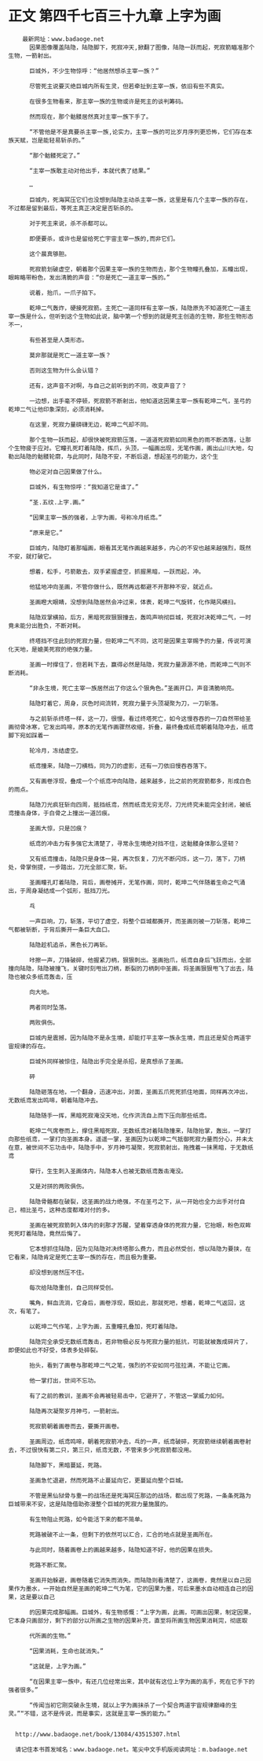 # 正文 第四千七百三十九章 上字为画
        最新网址：www.badaoge.net
          因果图像覆盖陆隐，陆隐脚下，死寂冲天,掀翻了图像，陆隐一跃而起，死寂箭瞄准那个生物，一箭射出。
      
          巨城外，不少生物惊呼：“他居然想杀主宰一族？”
      
          尽管死主说要灭绝巨城内所有生灵，但若牵扯到主宰一族，依旧有些不真实。
      
          在很多生物看来，那主宰一族的生物或许是死主的谈判筹码。
      
          然而现在，那个骷髅居然真对主宰一族下手了。
      
          “不管他是不是真要杀主宰一族,论实力，主宰一族的可比岁月序列更恐怖，它们存在本族天赋，岂是能轻易斩杀的。”
      
          “那个骷髅死定了。”
      
          “主宰一族敢主动对他出手，本就代表了结果。”
      
          …
      
          巨城内，死海冥压它们也没想到陆隐主动杀主宰一族，这里是有几个主宰一族的存在，不过都是留到最后，等死主真正决定是否斩杀的。
      
          对于死主来说，杀不杀都可以。
      
          即便要杀，或许也是留给死亡宇宙主宰一族的,而非它们。
      
          这个晨真够胆。
      
          死寂箭划破虚空，朝着那个因果主宰一族的生物而去，那个生物瞳孔叠加，五瞳出现，眼眸略带粉色，发出清脆的声音：“你是死亡一道主宰一族的。”
      
          说着，抬爪，一爪子拍下。
      
          乾坤二气轰炸，硬接死寂箭。主死亡一道同样有主宰一族，陆隐原先不知道死亡一道主宰一族是什么，但听到这个生物如此说，脑中第一个想到的就是死主创造的生物，那些生物形态不一，
      
          有些甚至是人类形态。
      
          莫非那就是死亡一道主宰一族？
      
          否则这生物为什么会认错？
      
          还有，这声音不对啊，与自己之前听到的不同，改变声音了？
      
          一边想，出手毫不停顿，死寂箭不断射出，他知道这因果主宰一族有乾坤二气，圣弓的乾坤二气让他印象深刻，必须消耗掉。
      
          在这里，死寂力量磅礴无边，乾坤二气却不同。
      
          那个生物一跃而起，却很快被死寂箭压落，一道道死寂箭如同黑色的雨不断洒落，让那个生物疲于应对。它瞳孔死盯着陆隐，挥爪，头顶，一幅画出现，无笔作画，画出山川大地，勾勒出陆隐的骷髅轮廓，与此同时，陆隐不安，不断后退，想起圣弓的能力，这个生
      
          物必定对自己因果做了什么。
      
          巨城外，有生物惊呼：“我知道它是谁了。”
      
          “圣.五纹.上字.画。”
      
          “因果主宰一族的强者，上字为画，号称冷月纸鸢。”
      
          “原来是它。”
      
          巨城内，陆隐盯着那幅画，眼看其无笔作画越来越多，内心的不安也越来越强烈，既然不安，就打破它。
      
          想着，松手，弓箭散去，双手紧握虚空，抓握黑暗，一跃而起，冲。
      
          他猛地冲向圣画，不管你做什么，既然再远都避不开那种不安，就近点。
      
          圣画瞪大眼睛，没想到陆隐居然会冲过来，体表，乾坤二气旋转，化作飓风横扫。
      
          陆隐双掌横拍，后方，黑暗死寂狠狠撞去，轰鸣声响彻巨城，死寂对决乾坤二气，一时竟未能分出胜负，不断对耗。
      
          终塔挡不住此刻的死寂力量，但乾坤二气不同，这可是因果主宰赐予的力量，传说可演化天地，是媲美死寂的绝强力量。
      
          圣画一时撑住了，但若耗下去，赢得必然是陆隐，死寂力量源源不绝，而乾坤二气则不断消耗。
      
          “非永生境，死亡主宰一族居然出了你这么个狠角色。”圣画开口，声音清脆响亮。
      
          陆隐盯着它，周身，灰色时间流转，死寂力量于头顶凝聚为刀，一刀斩落。
      
          与之前斩杀终塔一样，这一刀，很慢。看过终塔死亡，如今这慢吞吞的一刀自然带给圣画彻骨冰寒，它发出鸣啼，原本的无笔作画骤然收缩，折叠，最终叠成纸鸢朝着陆隐冲去，纸鸢脚下宛如踩着一
      
          轮冷月，冻结虚空。
      
          纸鸢撞来，陆隐一刀横档，同为刀的虚影，还有一刀依旧慢吞吞落下。
      
          又有画卷浮现，叠成一个个纸鸢冲向陆隐，越来越多，比之前的死寂箭都多，形成白色的雨点。
      
          陆隐刀光疯狂斩向四周，抵挡纸鸢，然而纸鸢无穷无尽，刀光终究未能完全封闭，被纸鸢撞击身体，于白骨之上撞出一道凹痕。
      
          圣画大惊，只是凹痕？
      
          纸鸢的冲击力有多强它太清楚了，寻常永生境绝对挡不住，这骷髅身体那么坚韧？
      
          又有纸鸢撞击，陆隐只是身体一晃，再次恢复，刀光不断闪烁，这一刀，落下，刀柄处，骨掌倒提，一步踏出，刀光全部汇聚，斩。
      
          圣画瞳孔盯着陆隐，背后，画卷摊开，无笔作画，同时，乾坤二气伴随着生命之气涌出，于周身凝结成一个弧形，抵挡刀光。
      
          乓
      
          一声巨响，刀，斩落，平切了虚空，将整个巨城都撕开，而圣画则被一刀斩落，乾坤二气都被斩断，于背后撕开一条巨大血口。
      
          陆隐趁机追杀，黑色长刀再斩。
      
          咔擦一声，刀锋破碎，他握紧刀柄，狠狠刺出。圣画抬爪，纸鸢自身后飞跃而出，全部撞向陆隐，陆隐被撞飞，关键时刻甩出刀柄，断裂的刀柄刺中圣画，将圣画狠狠甩飞了出去，陆隐也被众多纸鸢轰击，压
      
          向大地。
      
          两者同时坠落。
      
          两败俱伤。
      
          巨城内是震撼，因为陆隐不是永生境，却能打平主宰一族永生境，而且还是契合两道宇宙规律的存在。
      
          巨城外同样被惊住，陆隐出手完全是杀招，是真想杀了圣画。
      
          砰
      
          陆隐砸落在地，一个翻身，迅速冲出，对面，圣画五爪死死抓住地面，同样再次冲出，无数纸鸢发出鸣啼，朝着陆隐冲去。
      
          陆隐随手一挥，黑暗死寂淹没天地，化作洪流自上而下压向那些纸鸢。
      
          乾坤二气席卷而上，撑住黑暗死寂，无数纸鸢对着陆隐撞来，陆隐抬掌，轰出，一掌打向那些纸鸢，一掌打向圣画本身。遥遥一掌，圣画因为以乾坤二气抵御死寂力量而分心，并未太在意，被世间不忘功击中，陆隐手中，岁月神弓凝聚，死寂箭射出，拖拽着一抹黑暗，于无数纸鸢
      
          穿行，生生刺入圣画体内，陆隐本人也被无数纸鸢轰击淹没。
      
          又是对拼的两败俱伤。
      
          陆隐骨骼都在破裂，这圣画的战力绝强，不在圣弓之下，从一开始也全力出手对付自己，相比圣弓，这种态度都难对付的多。
      
          圣画在被死寂箭刺入体内的刹那才苏醒，望着穿透身体的死寂力量，它抬眼，粉色双眸死死盯着陆隐，竟然后悔了。
      
          它本想抓住陆隐，因为见陆隐对决终塔那么费力，而且必然受创，想以陆隐为要挟，在它看来，陆隐肯定是死亡主宰一族的存在，而且极为重要。
      
          却没想到居然压不住。
      
          每次给陆隐重创，自己同样受创。
      
          嘴角，鲜血流淌，它身后，画卷浮现，既如此，那就死吧，想着，乾坤二气返回，这次，有笔了。
      
          以乾坤二气作笔，上字为画，五重瞳孔叠加，死盯着陆隐。
      
          陆隐完全承受无数纸鸢轰击，若非物极必反与死寂力量的抵抗，可能就被轰成碎片了，即便如此也不好受，体表多处碎裂。
      
          抬头，看到了画卷与那乾坤二气之笔，强烈的不安如同弓弦拉满，不能让它画。
      
          他一掌打出，世间不忘功。
      
          有了之前的教训，圣画不会再被轻易击中，它避开了，不管这一掌威力如何。
      
          陆隐再次凝聚岁月神弓，一箭射出。
      
          死寂箭朝着画卷而去，要撕开画卷。
      
          圣画周边，纸鸢鸣啼，朝着死寂箭冲去，乓的一声，纸鸢破碎，死寂箭继续朝着画卷射去，不过很快有第二只，第三只，纸鸢无数，不管来多少死寂箭都没用。
      
          陆隐脚下，黑暗蔓延，死路。
      
          圣画急忙退避，然而死路不止蔓延向它，更蔓延向整个巨城。
      
          不管是黑仙狱骨与重一的战场还是死海冥压那边的战场，都出现了死路，一条条死路为巨城带来不安，这是陆隐借助弥漫整个巨城的死寂力量施展的。
      
          有生物阻止死路，如今能活下来的都不简单。
      
          死路被破不止一条，但剩下的依然可以汇合，汇合的地点就是圣画所在。
      
          与此同时，随着画卷上的画越来越多，陆隐知道不好，他的因果在损失。
      
          死路不断汇聚。
      
          圣画开始躲避，画卷随着它消失而消失。而陆隐则看清楚了，这画卷，竟然是以自己因果作为墨水，一开始自然是圣画的乾坤二气为笔，它的因果为墨，可后来墨水自动相连自己的因果，这是要以自己
      
          的因果完成那幅画。巨城外，有生物感慨：“上字为画，此画，可画出因果，制定因果，它本身只画部分，剩下的部分以所画之生物的因果补充，直至将所画生物因果消耗完，彻底取
      
          代所画的生物。”
      
          “因果消耗，生命也就消失。”
      
          “这就是，上字为画。”
      
          “在因果主宰一族中，有还几位经常出来，其中就有这位上字为画的高手，死在它手下的强者很多。”
      
          “传闻当初它刚突破永生境，就以上字为画抹杀了一个契合两道宇宙规律巅峰的生灵。”“不错，这不是传说，而是事实，这就是主宰一族的能力。”
      
      
      http://www.badaoge.net/book/13084/43515307.html
      
      请记住本书首发域名：www.badaoge.net。笔尖中文手机版阅读网址：m.badaoge.net